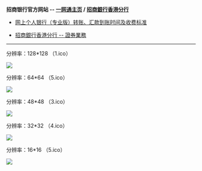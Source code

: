 **招商银行官方网站 -- [一网通主页](https://www.cmbchina.com/) / [招商銀行香港分行](https://hk.cmbchina.com/)**

- [网上个人银行（专业版）转账、汇款到账时间及收费标准](https://www.cmbchina.com/PersonalBank/GB/Page/standfee.htm)

- [招商銀行香港分行 -- 證券業務](https://hk.cmbchina.com/Securities/)

----------------------------------

分辨率：128*128 （1.ico）

<img src="https://github.com/taoste/Hello-World/blob/master/images/favicon-ico//cmbchina-ICON/1.ico?raw=true"/>

分辨率：64*64 （5.ico）

<img src="https://github.com/taoste/Hello-World/blob/master/images/favicon-ico//cmbchina-ICON/2.ico?raw=true"/>

分辨率：48*48 （3.ico）

<img src="https://github.com/taoste/Hello-World/blob/master/images/favicon-ico//cmbchina-ICON/3.ico?raw=true"/>

分辨率：32*32 （4.ico）

<img src="https://github.com/taoste/Hello-World/blob/master/images/favicon-ico//cmbchina-ICON/4.ico?raw=true"/>

分辨率：16*16 （5.ico）

<img src="https://github.com/taoste/Hello-World/blob/master/images/favicon-ico//cmbchina-ICON/5.ico?raw=true"/>
